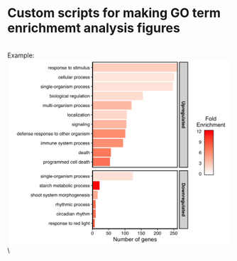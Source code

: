 # Custom scripts for making GO term enrichmemt analysis figures
\
Example:
\
![GO_figure](https://github.com/eporetsky/bioinformatics-assortment/blob/master/plots/GO_terms/GO_terms.png?raw=true)
\